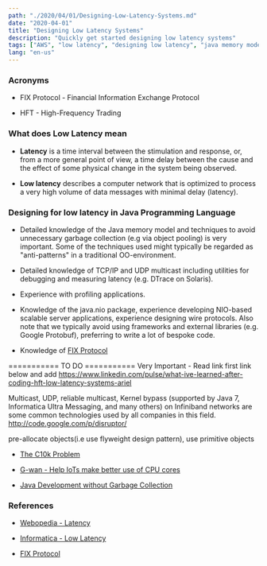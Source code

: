 ```yaml
---
path: "./2020/04/01/Designing-Low-Latency-Systems.md"
date: "2020-04-01"
title: "Designing Low Latency Systems"
description: "Quickly get started designing low latency systems"
tags: ["AWS", "low latency", "designing low latency", "java memory model", "java.nio", "Financial Information Exchange (FIX)", "High Frequency Trading (HFT)"]
lang: "en-us"
---
```


### Acronyms ###

- FIX Protocol - Financial Information Exchange Protocol

- HFT - High-Frequency Trading

### What does Low Latency mean ###

- __Latency__ is a time interval between the stimulation and response, or, from
a more general point of view, a time delay between the cause and the effect of
some physical change in the system being observed.

- __Low latency__ describes a computer network that is optimized to process a
very high volume of data messages with minimal delay (latency).

### Designing for low latency in Java Programming Language ###

- Detailed knowledge of the Java memory model and techniques to avoid unnecessary
garbage collection (e.g via object pooling) is very important. Some of the
techniques used might typically be regarded as "anti-patterns" in a traditional
OO-environment.

- Detailed knowledge of TCP/IP and UDP multicast including utilities for debugging and measuring latency (e.g. DTrace on Solaris).

- Experience with profiling applications.

- Knowledge of the java.nio package, experience developing NIO-based scalable server applications, experience designing wire protocols. Also note that we typically avoid using frameworks and external libraries (e.g. Google Protobuf), preferring to write a lot of bespoke code.

- Knowledge of [FIX Protocol](http://www.marketswiki.com/wiki/Financial_Information_Exchange_protocol)

=========== TO DO ===========
Very Important - Read link first link below and add
https://www.linkedin.com/pulse/what-ive-learned-after-coding-hft-low-latency-systems-ariel

Multicast, UDP, reliable multicast, Kernel bypass (supported by Java 7, Informatica Ultra Messaging, and many others) on Infiniband networks are some common technologies used by all companies in this field.
http://code.google.com/p/disruptor/

pre-allocate objects(i.e use flyweight design pattern), use primitive objects

- [The C10k Problem](http://www.kegel.com/c10k.html)

- [G-wan - Help IoTs make better use of CPU cores](http://g-wan.com/)

- [Java Development without Garbage Collection](http://www.coralblocks.com/index.php/java-development-without-gc/)

### References ###

- [Webopedia - Latency](http://www.webopedia.com/TERM/L/latency.html)

- [Informatica - Low Latency](https://www.informatica.com/services-and-training/glossary-of-terms/low-latency-definition.html)

- [FIX Protocol](http://www.marketswiki.com/wiki/Financial_Information_Exchange_protocol)

